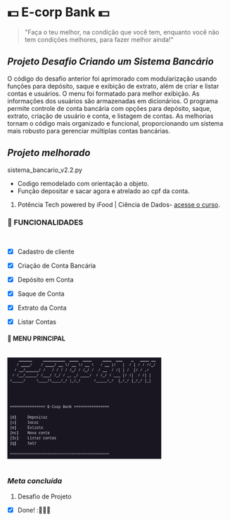 # 💵 E-corp Bank 💵



>"Faça o teu melhor, na condição que você tem, enquanto você não tem condições melhores, para fazer melhor ainda!"
<!-- Mario Sergio Cortella  --> 

## _*Projeto Desafio Criando um Sistema Bancário*_
O código do desafio anterior foi aprimorado com modularização usando funções para depósito, saque e exibição de extrato, além de criar e listar contas e usuários. O menu foi formatado para melhor exibição. As informações dos usuários são armazenadas em dicionários. O programa permite controle de conta bancária com opções para depósito, saque, extrato, criação de usuário e conta, e listagem de contas. As melhorias tornam o código mais organizado e funcional, proporcionando um sistema mais robusto para gerenciar múltiplas contas bancárias.

## *Projeto melhorado*
sistema_bancario_v2.2.py

- Codigo remodelado com orientação a objeto.<br>
- Função depositar e sacar agora e atrelado ao cpf da conta.


1. Potência Tech powered by iFood | Ciência de Dados- [acesse o curso](https://web.dio.me/track/potencia-tech-powered-ifood-ciencias-de-dados-com-python).

### 🔧 FUNCIONALIDADES
<br>

- [x] Cadastro de cliente
- [x] Criação de Conta Bancária
- [x] Depósito em Conta
- [x] Saque de Conta
- [x] Extrato da Conta
- [x] Listar Contas


#### 📌 MENU PRINCIPAL
<br>
<img align="center" alt="Menu_principal"  width="350" src="img/image.png"/>
<br><br>


### _*Meta concluída*_ 
1. Desafio de Projeto 
- [X] Done! :🚀👩‍💻

[^1]: Este Projeto tem como objetivo treinar os códigos em Python e ser acrescentado ao Portfólio.

